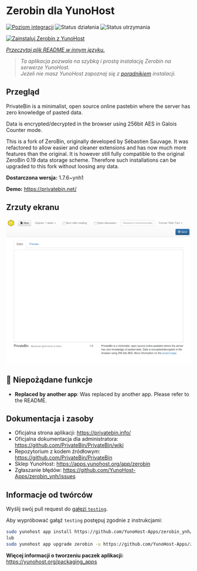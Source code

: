 <!--
To README zostało automatycznie wygenerowane przez <https://github.com/YunoHost/apps/tree/master/tools/readme_generator>
Nie powinno być ono edytowane ręcznie.
-->

# Zerobin dla YunoHost

[![Poziom integracji](https://apps.yunohost.org/badge/integration/zerobin)](https://ci-apps.yunohost.org/ci/apps/zerobin/)
![Status działania](https://apps.yunohost.org/badge/state/zerobin)
![Status utrzymania](https://apps.yunohost.org/badge/maintained/zerobin)

[![Zainstaluj Zerobin z YunoHost](https://install-app.yunohost.org/install-with-yunohost.svg)](https://install-app.yunohost.org/?app=zerobin)

*[Przeczytaj plik README w innym języku.](./ALL_README.md)*

> *Ta aplikacja pozwala na szybką i prostą instalację Zerobin na serwerze YunoHost.*  
> *Jeżeli nie masz YunoHost zapoznaj się z [poradnikiem](https://yunohost.org/install) instalacji.*

## Przegląd

PrivateBin is a minimalist, open source online pastebin where the server has zero knowledge of pasted data.

Data is encrypted/decrypted in the browser using 256bit AES in Galois Counter mode.

This is a fork of ZeroBin, originally developed by Sébastien Sauvage. It was refactored to allow easier and cleaner extensions and has now much more features than the original. It is however still fully compatible to the original ZeroBin 0.19 data storage scheme. Therefore such installations can be upgraded to this fork without loosing any data.


**Dostarczona wersja:** 1.7.6~ynh1

**Demo:** <https://privatebin.net/>

## Zrzuty ekranu

![Zrzut ekranu z Zerobin](./doc/screenshots/screenshot.png)

## :red_circle: Niepożądane funkcje

- **Replaced by another app**: Was replaced by another app. Please refer to the README.

## Dokumentacja i zasoby

- Oficjalna strona aplikacji: <https://privatebin.info/>
- Oficjalna dokumentacja dla administratora: <https://github.com/PrivateBin/PrivateBin/wiki>
- Repozytorium z kodem źródłowym: <https://github.com/PrivateBin/PrivateBin>
- Sklep YunoHost: <https://apps.yunohost.org/app/zerobin>
- Zgłaszanie błędów: <https://github.com/YunoHost-Apps/zerobin_ynh/issues>

## Informacje od twórców

Wyślij swój pull request do [gałęzi `testing`](https://github.com/YunoHost-Apps/zerobin_ynh/tree/testing).

Aby wypróbować gałąź `testing` postępuj zgodnie z instrukcjami:

```bash
sudo yunohost app install https://github.com/YunoHost-Apps/zerobin_ynh/tree/testing --debug
lub
sudo yunohost app upgrade zerobin -u https://github.com/YunoHost-Apps/zerobin_ynh/tree/testing --debug
```

**Więcej informacji o tworzeniu paczek aplikacji:** <https://yunohost.org/packaging_apps>
